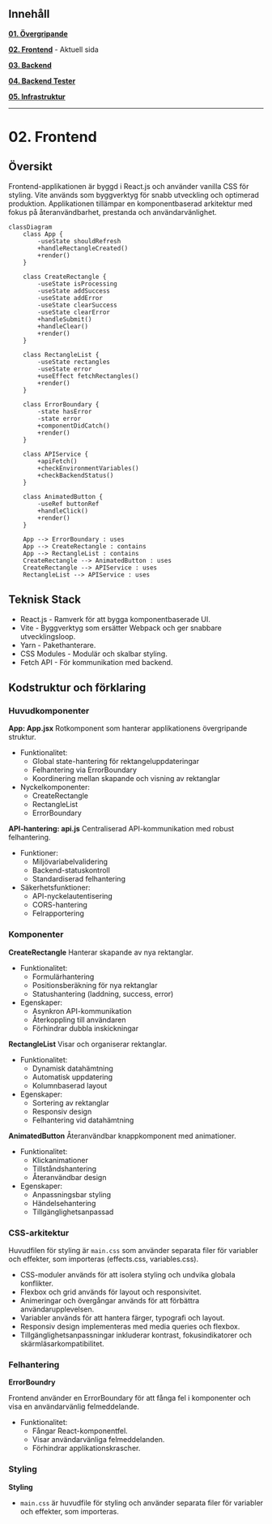 ﻿
## Innehåll

**[01. Övergripande](01.%20Övergripande.md)**

**[02. Frontend](02.%20Frontend.md)** - Aktuell sida

**[03. Backend](03.%20Backend.md)**

**[04. Backend Tester](04.%20Backend%20Tester.md)**

**[05. Infrastruktur](05.%20Infrastruktur.md)**

---

# 02. Frontend

## Översikt

Frontend-applikationen är byggd i React.js och använder vanilla CSS för styling. Vite används som byggverktyg för snabb utveckling och optimerad produktion. Applikationen tillämpar en komponentbaserad arkitektur med fokus på återanvändbarhet, prestanda och användarvänlighet.

```mermaid
classDiagram
    class App {
        -useState shouldRefresh
        +handleRectangleCreated()
        +render()
    }

    class CreateRectangle {
        -useState isProcessing
        -useState addSuccess
        -useState addError
        -useState clearSuccess
        -useState clearError
        +handleSubmit()
        +handleClear()
        +render()
    }

    class RectangleList {
        -useState rectangles
        -useState error
        +useEffect fetchRectangles()
        +render()
    }

    class ErrorBoundary {
        -state hasError
        -state error
        +componentDidCatch()
        +render()
    }

    class APIService {
        +apiFetch()
        +checkEnvironmentVariables()
        +checkBackendStatus()
    }

    class AnimatedButton {
        -useRef buttonRef
        +handleClick()
        +render()
    }

    App --> ErrorBoundary : uses
    App --> CreateRectangle : contains
    App --> RectangleList : contains
    CreateRectangle --> AnimatedButton : uses
    CreateRectangle --> APIService : uses
    RectangleList --> APIService : uses
```

## Teknisk Stack

- React.js - Ramverk för att bygga komponentbaserade UI.
- Vite - Byggverktyg som ersätter Webpack och ger snabbare utvecklingsloop.
- Yarn - Pakethanterare.
- CSS Modules - Modulär och skalbar styling.
- Fetch API - För kommunikation med backend.


## Kodstruktur och förklaring

### Huvudkomponenter

**App: App.jsx**
Rotkomponent som hanterar applikationens övergripande struktur.

- Funktionalitet:
  - Global state-hantering för rektangeluppdateringar
  - Felhantering via ErrorBoundary
  - Koordinering mellan skapande och visning av rektanglar
- Nyckelkomponenter:
  - CreateRectangle
  - RectangleList
  - ErrorBoundary

**API-hantering: api.js**
Centraliserad API-kommunikation med robust felhantering.

- Funktioner:
  - Miljövariabelvalidering
  - Backend-statuskontroll
  - Standardiserad felhantering
- Säkerhetsfunktioner:
  - API-nyckelautentisering
  - CORS-hantering
  - Felrapportering


### Komponenter
**CreateRectangle**
Hanterar skapande av nya rektanglar.

- Funktionalitet:
  - Formulärhantering
  - Positionsberäkning för nya rektanglar
  - Statushantering (laddning, success, error)
- Egenskaper:
  - Asynkron API-kommunikation
  - Återkoppling till användaren
  - Förhindrar dubbla inskickningar

**RectangleList**
Visar och organiserar rektanglar.

- Funktionalitet:
  - Dynamisk datahämtning
  - Automatisk uppdatering
  - Kolumnbaserad layout
- Egenskaper:
  - Sortering av rektanglar
  - Responsiv design
  - Felhantering vid datahämtning

**AnimatedButton**
Återanvändbar knappkomponent med animationer.

- Funktionalitet:
  - Klickanimationer
  - Tillståndshantering
  - Återanvändbar design
- Egenskaper:
  - Anpassningsbar styling
  - Händelsehantering
  - Tillgänglighetsanpassad

### CSS-arkitektur

Huvudfilen för styling är `main.css` som använder separata filer för variabler och effekter, som importeras (effects.css, variables.css).

- CSS-moduler används för att isolera styling och undvika globala konflikter.
- Flexbox och grid används för layout och responsivitet.
- Animeringar och övergångar används för att förbättra användarupplevelsen.
- Variabler används för att hantera färger, typografi och layout.
- Responsiv design implementeras med media queries och flexbox.
- Tillgänglighetsanpassningar inkluderar kontrast, fokusindikatorer och skärmläsarkompatibilitet.

### Felhantering

**ErrorBoundry**

Frontend använder en ErrorBoundary för att fånga fel i komponenter och visa en användarvänlig felmeddelande.

- Funktionalitet:
  - Fångar React-komponentfel.
  - Visar användarvänliga felmeddelanden.
  - Förhindrar applikationskrascher.


### Styling

**Styling**
- `main.css` är huvudfile för styling och använder separata filer för variabler och effekter, som importeras.